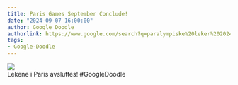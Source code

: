 ```yaml
---
title: Paris Games September Conclude!
date: "2024-09-07 16:00:00"
author: Google Doodle
authorlink: https://www.google.com/search?q=paralympiske%20leker%202024
tags:
- Google-Doodle
---
```

<img src="https://www.google.com/logos/doodles/2024/paris-games-september-conclude-6753651837110574-law.gif" referrerpolicy="no-referrer"><br>Lekene i Paris avsluttes!  #GoogleDoodle